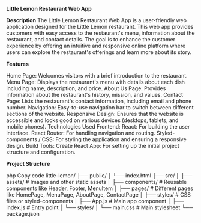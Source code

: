 
**Little Lemon Restaurant Web App**

**Description**
The Little Lemon Restaurant Web App is a user-friendly web application designed for the Little Lemon restaurant. This web app provides customers with easy access to the restaurant's menu, information about the restaurant, and contact details. The goal is to enhance the customer experience by offering an intuitive and responsive online platform where users can explore the restaurant's offerings and learn more about its story.

**Features**

Home Page:
Welcomes visitors with a brief introduction to the restaurant.
Menu Page:
Displays the restaurant's menu with details about each dish including name, description, and price.
About Us Page:
Provides information about the restaurant's history, mission, and values.
Contact Page:
Lists the restaurant's contact information, including email and phone number.
Navigation:
Easy-to-use navigation bar to switch between different sections of the website.
Responsive Design:
Ensures that the website is accessible and looks good on various devices (desktops, tablets, and mobile phones).
Technologies Used
Frontend:
React: For building the user interface.
React Router: For handling navigation and routing.
Styled-components / CSS: For styling the application and ensuring a responsive design.
Build Tools:
Create React App: For setting up the initial project structure and configuration.

**Project Structure**

php
Copy code
little-lemon/
├── public/
│   └── index.html
├── src/
│   ├── assets/         # Images and other static assets
│   ├── components/     # Reusable components like Header, Footer, MenuItem
│   ├── pages/          # Different pages like HomePage, MenuPage, AboutPage, ContactPage
│   ├── styles/         # CSS files or styled-components
│   ├── App.js          # Main app component
│   ├── index.js        # Entry point
│   └── styles/
│       └── main.css    # Main stylesheet
└── package.json

